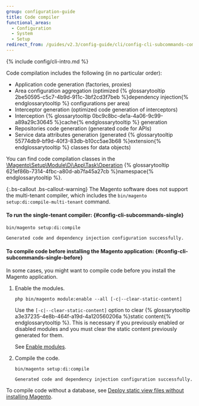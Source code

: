 ```yaml
---
group: configuration-guide
title: Code compiler
functional_areas:
  - Configuration
  - System
  - Setup
redirect_from: /guides/v2.3/config-guide/cli/config-cli-subcommands-compiler.html
---
```


{% include config/cli-intro.md %}

Code compilation includes the following (in no particular order):

* Application code generation (factories, proxies)
* Area configuration aggregation (optimized {% glossarytooltip 2be50595-c5c7-4b9d-911c-3bf2cd3f7beb %}dependency injection{% endglossarytooltip %} configurations per area)
* Interceptor generation (optimized code generation of interceptors)
* Interception {% glossarytooltip 0bc9c8bc-de1a-4a06-9c99-a89a29c30645 %}cache{% endglossarytooltip %} generation
* Repositories code generation (generated code for APIs)
* Service data attributes generation (generated {% glossarytooltip 55774db9-bf9d-40f3-83db-b10cc5ae3b68 %}extension{% endglossarytooltip %} classes for data objects)

You can find code compilation classes in the [\\Magento\\Setup\\Module\\Di\\App\\Task\\Operation]({{site.mage2000url}}setup/src/Magento/Setup/Module/Di/App/Task/Operation) {% glossarytooltip 621ef86b-7314-4fbc-a80d-ab7fa45a27cb %}namespace{% endglossarytooltip %}.

{:.bs-callout .bs-callout-warning}
The Magento software does not support the multi-tenant compiler, which includes the `bin/magento setup:di:compile-multi-tenant` command.

#### To run the single-tenant compiler: {#config-cli-subcommands-single}

```
bin/magento setup:di:compile

Generated code and dependency injection configuration successfully.
```

#### To compile code before installing the Magento application: {#config-cli-subcommands-single-before}

In some cases, you might want to compile code before you install the Magento application.

1. Enable the modules.

   ```
   php bin/magento module:enable --all [-c|--clear-static-content]
   ```

   Use the `[-c|--clear-static-content]` option to clear {% glossarytooltip a3e37235-4e8b-464f-a19d-4a120560206a %}static content{% endglossarytooltip %}. This is necessary if you previously enabled or disabled modules and you must clear the static content previously generated for them.

   See [Enable modules]({{page.baseurl}}/install/command-line/enable-disable-modules.html).

2. Compile the code.

   ```
   bin/magento setup:di:compile

   Generated code and dependency injection configuration successfully.
   ```

To compile code without a database, see [Deploy static view files without installing Magento]({{page.baseurl}}/configure/command-line/static-content/deploy.html#deploy_without_db).

